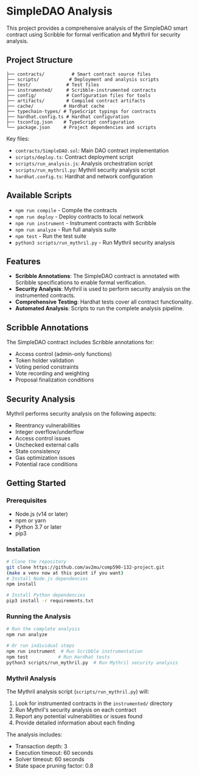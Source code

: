 # SimpleDAO Analysis

This project provides a comprehensive analysis of the SimpleDAO smart contract using Scribble for formal verification and Mythril for security analysis.

## Project Structure

```
├── contracts/          # Smart contract source files
├── scripts/           # Deployment and analysis scripts
├── test/             # Test files
├── instrumented/     # Scribble-instrumented contracts
├── config/           # Configuration files for tools
├── artifacts/        # Compiled contract artifacts
├── cache/           # Hardhat cache
├── typechain-types/ # TypeScript typings for contracts
├── hardhat.config.ts # Hardhat configuration
├── tsconfig.json    # TypeScript configuration
└── package.json     # Project dependencies and scripts
```

Key files:
- `contracts/SimpleDAO.sol`: Main DAO contract implementation
- `scripts/deploy.ts`: Contract deployment script
- `scripts/run_analysis.js`: Analysis orchestration script
- `scripts/run_mythril.py`: Mythril security analysis script
- `hardhat.config.ts`: Hardhat and network configuration

## Available Scripts

- `npm run compile` - Compile the contracts
- `npm run deploy` - Deploy contracts to local network
- `npm run instrument` - Instrument contracts with Scribble
- `npm run analyze` - Run full analysis suite
- `npm test` - Run the test suite
- `python3 scripts/run_mythril.py` - Run Mythril security analysis

## Features

- **Scribble Annotations**: The SimpleDAO contract is annotated with Scribble specifications to enable formal verification.
- **Security Analysis**: Mythril is used to perform security analysis on the instrumented contracts.
- **Comprehensive Testing**: Hardhat tests cover all contract functionality.
- **Automated Analysis**: Scripts to run the complete analysis pipeline.

## Scribble Annotations

The SimpleDAO contract includes Scribble annotations for:

- Access control (admin-only functions)
- Token holder validation
- Voting period constraints
- Vote recording and weighting
- Proposal finalization conditions

## Security Analysis

Mythril performs security analysis on the following aspects:

- Reentrancy vulnerabilities
- Integer overflow/underflow
- Access control issues
- Unchecked external calls
- State consistency
- Gas optimization issues
- Potential race conditions

## Getting Started

### Prerequisites

- Node.js (v14 or later)
- npm or yarn
- Python 3.7 or later
- pip3

### Installation

```bash
# Clone the repository
git clone https://github.com/av2mu/comp590-132-project.git
(make a venv now at this point if you want)
# Install Node.js dependencies
npm install

# Install Python dependencies
pip3 install -r requirements.txt
```

### Running the Analysis

```bash
# Run the complete analysis
npm run analyze

# Or run individual steps
npm run instrument  # Run Scribble instrumentation
npm test           # Run Hardhat tests
python3 scripts/run_mythril.py  # Run Mythril security analysis
```

### Mythril Analysis

The Mythril analysis script (`scripts/run_mythril.py`) will:

1. Look for instrumented contracts in the `instrumented/` directory
2. Run Mythril's security analysis on each contract
3. Report any potential vulnerabilities or issues found
4. Provide detailed information about each finding

The analysis includes:
- Transaction depth: 3
- Execution timeout: 60 seconds
- Solver timeout: 60 seconds
- State space pruning factor: 0.8
